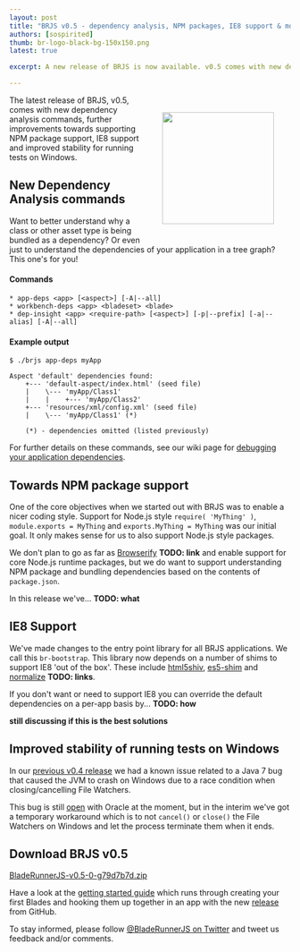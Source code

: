 ```yaml
---
layout: post
title: "BRJS v0.5 - dependency analysis, NPM packages, IE8 support & more"
authors: [sospirited]
thumb: br-logo-black-bg-150x150.png
latest: true

excerpt: A new release of BRJS is now available. v0.5 comes with new dependency analysis commands, further improvements towards supporting NPM packages, IE8 support and improved stability for running tests on Windows.

---
```


<img src="/blog/img/{{ page.thumb }}" style="margin: 30px; width:200px;" align="right" />
The latest release of BRJS, v0.5, comes with new dependency analysis commands, further improvements towards supporting NPM package support, IE8 support and improved stability for running tests on Windows.

## New Dependency Analysis commands

Want to better understand why a class or other asset type is being bundled as a dependency? Or even just to understand the dependencies of your application in a tree graph? This one's for you!

#### Commands

```
* app-deps <app> [<aspect>] [-A|--all]
* workbench-deps <app> <bladeset> <blade>
* dep-insight <app> <require-path> [<aspect>] [-p|--prefix] [-a|--alias] [-A|--all]
```

#### Example output
```
$ ./brjs app-deps myApp

Aspect 'default' dependencies found:
    +--- 'default-aspect/index.html' (seed file)
    |    \--- 'myApp/Class1'
    |    |    +--- 'myApp/Class2'
    +--- 'resources/xml/config.xml' (seed file)
    |    \--- 'myApp/Class1' (*)

    (*) - dependencies omitted (listed previously)
```

For further details on these commands, see our wiki page for [debugging your application dependencies](https://github.com/BladeRunnerJS/brjs/wiki/Debugging-your-application-dependencies).

## Towards NPM package support

One of the core objectives when we started out with BRJS was to enable a nicer coding style. Support for Node.js style `require( 'MyThing' )`, `module.exports = MyThing` and `exports.MyThing = MyThing` was our initial goal. It only makes sense for us to also support Node.js style packages.

We don't plan to go as far as [Browserify]() **TODO: link** and enable support for core Node.js runtime packages, but we do want to support understanding NPM package and bundling dependencies based on the contents of `package.json`.

In this release we've... **TODO: what**

## IE8 Support
We've made changes to the entry point library for all BRJS applications. We call this `br-bootstrap`. This library now depends on a number of shims to support IE8 'out of the box'. These include [html5shiv](), [es5-shim]() and [normalize]() **TODO: links**.

If you don't want or need to support IE8 you can override the default dependencies on a per-app basis by... **TODO: how**

**still discussing if this is the best solutions**

## Improved stability of running tests on Windows
In our [previous v0.4 release](https://github.com/BladeRunnerJS/brjs/releases/tag/v0.4) we had a known issue related to a Java 7 bug that caused the JVM to crash on Windows due to a race condition when closing/cancelling File Watchers.

This bug is still [open](http://bugs.java.com/bugdatabase/view_bug.do?bug_id=8029516) with Oracle at the moment, but in the interim we've got a temporary workaround which is to not `cancel()` or `close()` the File Watchers on Windows and let the process terminate them when it ends.

## Download BRJS v0.5

[BladeRunnerJS-v0.5-0-g79d7b7d.zip](https://github.com/BladeRunnerJS/brjs/releases/download/v0.5/BladeRunnerJS-v0.5-0-g79d7b7d.zip)

Have a look at the [getting started guide](http://bladerunnerjs.org/docs/use/getting_started/) which runs through creating your first Blades and hooking them up together in an app with the new [release](https://github.com/BladeRunnerJS/brjs/releases/tag/v0.5) from GitHub.

To stay informed, please follow [@BladeRunnerJS on Twitter](http://twitter.com/bladerunnerjs) and tweet us feedback and/or comments.
